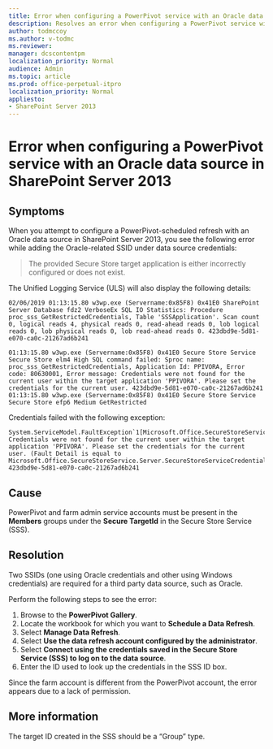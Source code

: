 ```yaml
---
title: Error when configuring a PowerPivot service with an Oracle data source in SharePoint Server 2013
description: Resolves an error when configuring a PowerPivot service with an Oracle data source in SharePoint Server 2013.
author: todmccoy
ms.author: v-todmc
ms.reviewer: 
manager: dcscontentpm
localization_priority: Normal
audience: Admin
ms.topic: article
ms.prod: office-perpetual-itpro
localization_priority: Normal
appliesto:
- SharePoint Server 2013
---
```


# Error when configuring a PowerPivot service with an Oracle data source in SharePoint Server 2013

## Symptoms
When you attempt to configure a PowerPivot-scheduled refresh with an Oracle data source in SharePoint Server 2013, you see the following error while adding the Oracle-related SSID under data source credentials:

> The provided Secure Store target application is either incorrectly configured or does not exist.

The Unified Logging Service (ULS) will also display the following details:

```
02/06/2019 01:13:15.80 w3wp.exe (Servername:0x85F8) 0x41E0 SharePoint Server Database fdz2 VerboseEx SQL IO Statistics: Procedure proc_sss_GetRestrictedCredentials, Table 'SSSApplication'. Scan count 0, logical reads 4, physical reads 0, read-ahead reads 0, lob logical reads 0, lob physical reads 0, lob read-ahead reads 0. 423dbd9e-5d81-e070-ca0c-21267ad6b241

01:13:15.80 w3wp.exe (Servername:0x85F8) 0x41E0 Secure Store Service Secure Store elm4 High SQL command failed: Sproc name: proc_sss_GetRestrictedCredentials, Application Id: PPIVORA, Error code: 80630001, Error message: Credentials were not found for the current user within the target application 'PPIVORA'. Please set the credentials for the current user. 423dbd9e-5d81-e070-ca0c-21267ad6b241
01:13:15.80 w3wp.exe (Servername:0x85F8) 0x41E0 Secure Store Service Secure Store efp6 Medium GetRestricted
```

Credentials failed with the following exception:

```
System.ServiceModel.FaultException`1[Microsoft.Office.SecureStoreService.Server.SecureStoreServiceCredentialsNotFoundFault]: Credentials were not found for the current user within the target application 'PPIVORA'. Please set the credentials for the current user. (Fault Detail is equal to Microsoft.Office.SecureStoreService.Server.SecureStoreServiceCredentialsNotFoundFault). 423dbd9e-5d81-e070-ca0c-21267ad6b241
```

## Cause
PowerPivot and farm admin service accounts must be present in the **Members** groups under the **Secure TargetId** in the Secure Store Service (SSS).

## Resolution
Two SSIDs (one using Oracle credentials and other using Windows credentials) are required for a third party data source, such as Oracle.

Perform the following steps to see the error:

1. Browse to the **PowerPivot Gallery**.
2. Locate the workbook for which you want to **Schedule a Data Refresh**.
3. Select **Manage Data Refresh**.
4. Select **Use the data refresh account configured by the administrator**.
5. Select **Connect using the credentials saved in the Secure Store Service (SSS) to log on to the data source**.
6. Enter the ID used to look up the credentials in the SSS ID box.

Since the farm account is different from the PowerPivot account, the error appears due to a lack of permission.

## More information
The target ID created in the SSS should be a “Group” type.